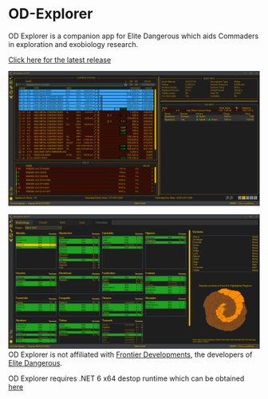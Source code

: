 # OD-Explorer

OD Explorer is a companion app for Elite Dangerous which aids Commaders in exploration and exobiology research.

[Click here for the latest release](https://github.com/WarmedxMints/OD-Explorer/releases)

![](ODExplorerRouteView.png)

![](ODExplorerChecklist.png)
OD Explorer is not affiliated with [Frontier Developments](https://www.frontier.co.uk/), the developers of [Elite Dangerous](https://www.elitedangerous.com/).


OD Explorer requires .NET 6 x64 destop runtime which can be obtained [here](https://dotnet.microsoft.com/en-us/download/dotnet/thank-you/runtime-desktop-6.0.11-windows-x64-installer)
